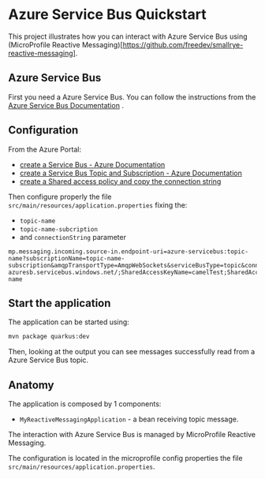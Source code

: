 Azure Service Bus Quickstart
================

This project illustrates how you can interact with Azure Service Bus using (MicroProfile Reactive Messaging)[https://github.com/freedev/smallrye-reactive-messaging].

## Azure Service Bus

First you need a Azure Service Bus. You can follow the instructions from the [Azure Service Bus Documentation](https://docs.microsoft.com/en-us/azure/service-bus-messaging/service-bus-messaging-overview) .

## Configuration

From the Azure Portal:
- [create a Service Bus - Azure Documentation](https://docs.microsoft.com/en-us/azure/service-bus-messaging/service-bus-create-namespace-portal)
- [create a Service Bus Topic and Subscription - Azure Documentation](https://docs.microsoft.com/en-us/azure/service-bus-messaging/service-bus-quickstart-topics-subscriptions-portal)
- [create a Shared access policy and copy the connection string](https://docs.microsoft.com/en-us/azure/service-bus-messaging/service-bus-quickstart-topics-subscriptions-portal#get-the-connection-string)

Then configure properly the file `src/main/resources/application.properties` fixing the:
- `topic-name`
- `topic-name-subcription`
- and `connectionString` parameter

```
mp.messaging.incoming.source-in.endpoint-uri=azure-servicebus:topic-name?subscriptionName=topic-name-subscription&amqpTransportType=AmqpWebSockets&serviceBusType=topic&connectionString=Endpoint=sb://my-azuresb.servicebus.windows.net/;SharedAccessKeyName=camelTest;SharedAccessKey=XXXXXXXXXXXXXXXX=;EntityPath=topic-name
```

## Start the application

The application can be started using:

```bash
mvn package quarkus:dev
```  

Then, looking at the output you can see messages successfully read from a Azure Service Bus topic.

## Anatomy

The application is composed by 1 components:


* `MyReactiveMessagingApplication` - a bean receiving topic message.

The interaction with Azure Service Bus is managed by MicroProfile Reactive Messaging.

The configuration is located in the microprofile config properties the file `src/main/resources/application.properties`.

